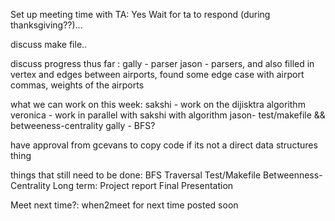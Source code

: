 Set up meeting time with TA: Yes
Wait for ta to respond (during thanksgiving??)... 

discuss make file.. 

discuss progress thus far :
gally - parser 
jason - parsers, and also filled in vertex and edges between airports, found some edge case with airport commas, weights of the airports 

what we can work on this week: 
sakshi - work on the dijisktra algorithm 
veronica - work in parallel with sakshi with algorithm 
jason- test/makefile && betweeness-centrality 
gally - BFS?

have approval from gcevans to copy code if its not a direct data structures thing 

things that still need to be done:
BFS Traversal 
Test/Makefile
Betweenness-Centrality
    Long term:
        Project report
        Final Presentation

Meet next time?:
when2meet for next time posted soon 